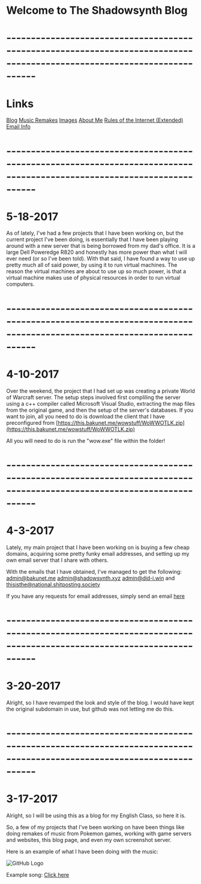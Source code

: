 # **Welcome to The Shadowsynth Blog**
# **------------------------------------------------------------------------------------------------------------------------**
# **Links**
[Blog](https://bakunet.me)
[Music Remakes](https://bakunet.me/music.html)
[Images](https://bakunet.me/images.html)
[About Me](https://bakunet.me/about.html)
[Rules of the Internet (Extended)](https://bakunet.me/internet.html)
[Email Info](https://bakunet.me/email_info.html)

# **------------------------------------------------------------------------------------------------------------------------**

# **5-18-2017**

As of lately, I've had a few projects that I have been working on, but the current project I've been doing, is essentially that I have been playing around with a new server that is being borrowed from my dad's office. It is a large Dell Poweredge R820 and honestly has more power than what I will ever need (or so I've been told). With that said, I have found a way to use up pretty much all of said power, by using it to run virtual machines. The reason the virtual machines are about to use up so much power, is that a virtual machine makes use of physical resources in order to run virtual computers.

# **------------------------------------------------------------------------------------------------------------------------**

# **4-10-2017**

Over the weekend, the project that I had set up was creating a private World of Warcraft server. The setup steps involved first compliling the server using a c++ compiler called Microsoft Visual Studio, extracting the map files from the original game, and then the setup of the server's databases. If you want to join, all you need to do is download the client that I have preconfigured from [https://this.bakunet.me/wowstuff/WoWWOTLK.zip](https://this.bakunet.me/wowstuff/WoWWOTLK.zip)

All you will need to do is run the "wow.exe" file within the folder!

# **------------------------------------------------------------------------------------------------------------------------**

# **4-3-2017**

Lately, my main project that I have been working on is buying a few cheap domains, acquiring some pretty funky email addresses, and setting up my own email server that I share with others.

With the emails that I have obtained, I've managed to get the following: admin@bakunet.me admin@shadowsynth.xyz admin@did-i.win and thisisthe@national.shitposting.society

If you have any requests for email addresses, simply send an email [here](mailto:chosensoundmusic147@gmail.com)



# **------------------------------------------------------------------------------------------------------------------------**

# **3-20-2017**

Alright, so I have revamped the look and style of the blog. I would have kept the original subdomain in use, but github was not letting me do this.

# **------------------------------------------------------------------------------------------------------------------------**

# **3-17-2017**
Alright, so I will be using this as a blog for my English Class,  so here it is.


So, a few of my projects that I've been working on have been things like doing remakes of music from Pokemon games, working with game servers and websites, this blog page, and even my own screenshot server.

 Here is an example of what I have been doing with the music: 
 
 ![GitHub Logo](https://this.bakunet.me/website/sucks/DESKTOP-Win10_-_Chrome_Remote_Desktop_1E7C406C.png)

  Example song: [Click here](https://this.bakunet.me/music/legendary_trio.mp3)
